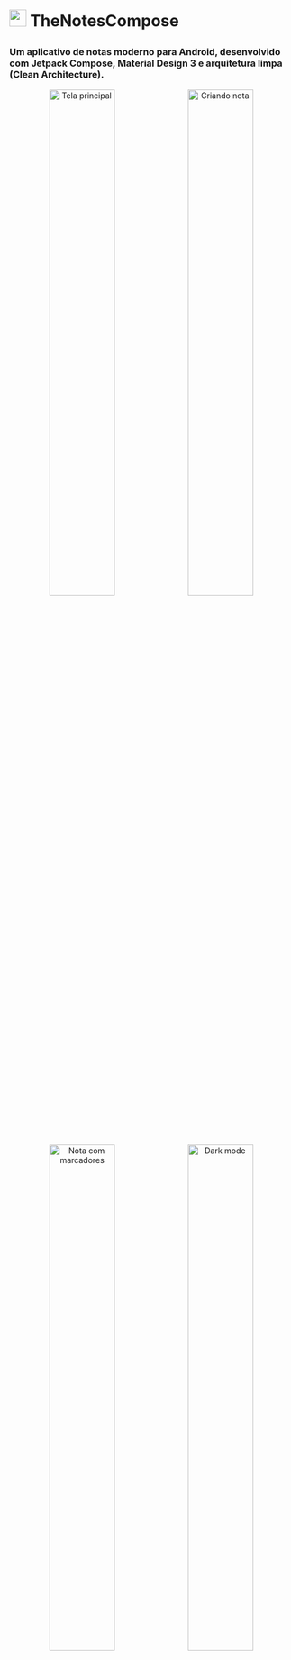 # <p><img src="https://i.postimg.cc/fLKsTn8J/thenotes.png" width="30px" margin="0px" /> TheNotesCompose  </p>

### Um aplicativo de notas moderno para Android, desenvolvido com **Jetpack Compose**, Material Design 3 e arquitetura limpa (Clean Architecture).  

<p align="center">
  <img src="https://i.postimg.cc/qRZkXG0w/bnr1.png" alt="Tela principal" width="48%" >
  <img src="https://i.postimg.cc/J7vrsKp4/bnr2.png" alt="Criando nota" width="48%" >
  <img src="https://i.postimg.cc/qqhpmCvT/bnr3.png" alt="Nota com marcadores" width="48%" >
  <img src="https://i.postimg.cc/Kj6xCv1g/bnr4.png" alt="Dark mode" width="48%" >
</p>

## ⚙️ Recursos  
✅ **Criação e edição de notas** em tempo real  
✅ **Marcadores coloridos** para organização  
✅ **Persistência local** com Room Database  
✅ Arquitetura **MVVM + Clean Architecture**  

##  Inclusões Futuras
⭕ Conexão com o **Google Drive**
⭕ Sincronização de **Backup**, resgatando notas em qualquer dispositivo

## 📲 Tecnologias  
- **Kotlin**  
- **Jetpack Compose** (UI declarativa)  
- **ViewModel** + **Coroutines** (gerenciamento de estado)  
- **Room Database** (armazenamento offline)  

#
## <p align="center"> Desenvolvido com 😀💪💦 por <a href="https://github.com/Tk0082">Alan Souza</a> e <a href="https://github.com/ga6rielferreira">Gabriel Ferreira</a> </p>
